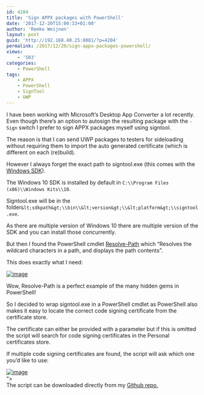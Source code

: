 ```yaml
---
id: 4204
title: 'Sign APPX packages with PowerShell'
date: '2017-12-20T15:00:33+01:00'
author: 'Remko Weijnen'
layout: post
guid: 'http://192.168.40.25:8081/?p=4204'
permalink: /2017/12/20/sign-appx-packages-powershell/
views:
    - '503'
categories:
    - PowerShell
tags:
    - APPX
    - PowerShell
    - SignTool
    - UWP
---
```


I have been working with Microsoft’s Desktop App Converter a lot recently. Even though there’s an option to autosign the resulting package with the `-Sign` switch I prefer to sign APPX packages myself using signtool.

The reason is that I can send UWP packages to testers for sideloading without requiring them to import the auto generated certificate (which is different on each (re)build).

However I always forget the exact path to signtool.exe (this comes with the [Windows SDK](https://developer.microsoft.com/en-us/windows/downloads/windows-10-sdk)).

The Windows 10 SDK is installed by default in `C:\\Program Files (x86)\\Windows Kits\\10`.

Signtool.exe will be in the folder`&lt;sdkpath&gt;\\bin\\&lt;version&gt;\\&lt;platform&gt;\\signtool.exe`.

As there are multiple version of Windows 10 there are multiple version of the SDK and you can install those concurrently.

But then I found the PowerShell cmdlet [Resolve-Path](https://docs.microsoft.com/en-us/powershell/module/microsoft.powershell.management/resolve-path?view=powershell-3.0) which “Resolves the wildcard characters in a path, and displays the path contents”.

This does exactly what I need:

[![image](http://192.168.40.25:8081/wp-content/uploads/2017/12/image_thumb-5.png "image")](http://192.168.40.25:8081/wp-content/uploads/2017/12/image-5.png)

Wow, Resolve-Path is a perfect example of the many hidden gems in PowerShell!

So I decided to wrap signtool.exe in a PowerShell cmdlet as PowerShell also makes it easy to locate the correct code signing certificate from the certificate store.

The certificate can either be provided with a parameter but if this is omitted the script will search for code signing certificates in the Personal certificates store.

If multiple code signing certificates are found, the script will ask which one you’d like to use:

[![image](http://192.168.40.25:8081/wp-content/uploads/2017/12/image_thumb-6.png "image")](http://192.168.40.25:8081/wp-content/uploads/2017/12/image-6.png)  
“&gt;  
The script can be downloaded directly from my [Github repo.](https://github.com/rweijnen/Sign-File)